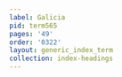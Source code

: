 ```yaml
---
label: Galicia
pid: term565
pages: '49'
order: '0322'
layout: generic_index_term
collection: index-headings
---
```

